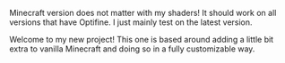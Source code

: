 
Minecraft version does not matter with my shaders! It should work on all versions that have Optifine. 
I just mainly test on the latest version.

Welcome to my new project! This one is based around adding a little bit extra to vanilla Minecraft and
 doing so in a fully customizable way.
